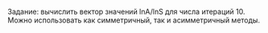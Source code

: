 Задание: вычислить вектор значений lnA/lnS для числа итераций 10. Можно использовать как симметричный, так и асимметричный методы.
